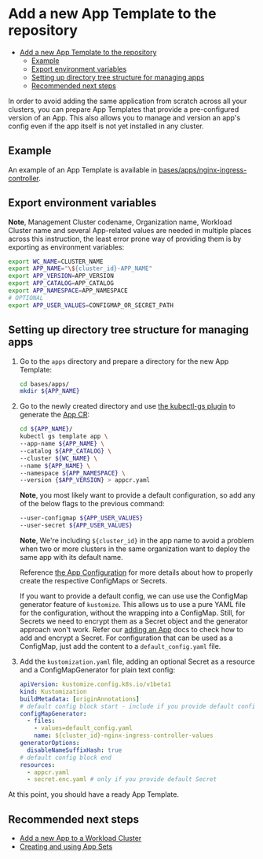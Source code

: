 # Add a new App Template to the repository

- [Add a new App Template to the repository](#add-a-new-app-template-to-the-repository)
  - [Example](#example)
  - [Export environment variables](#export-environment-variables)
  - [Setting up directory tree structure for managing apps](#setting-up-directory-tree-structure-for-managing-apps)
  - [Recommended next steps](#recommended-next-steps)

In order to avoid adding the same application from scratch across all your clusters, you can prepare App Templates that provide
a pre-configured version of an App. This also allows you to manage and version an app's config even if the app itself is
not yet installed in any cluster.

## Example

An example of an App Template is available in [bases/apps/nginx-ingress-controller](/bases/apps/nginx-ingress-controller).

## Export environment variables

**Note**, Management Cluster codename, Organization name, Workload Cluster name and several App-related values are needed
in multiple places across this instruction, the least error prone way of providing them is by exporting as environment variables:

```sh
export WC_NAME=CLUSTER_NAME
export APP_NAME="\${cluster_id}-APP_NAME"
export APP_VERSION=APP_VERSION
export APP_CATALOG=APP_CATALOG
export APP_NAMESPACE=APP_NAMESPACE
# OPTIONAL
export APP_USER_VALUES=CONFIGMAP_OR_SECRET_PATH
```

## Setting up directory tree structure for managing apps

1. Go to the `apps` directory and prepare a directory for the new App Template:

    ```sh
    cd bases/apps/
    mkdir ${APP_NAME}
    ```

1. Go to the newly created directory and use [the kubectl-gs plugin](https://github.com/giantswarm/kubectl-gs) to
generate the [App CR](https://docs.giantswarm.io/ui-api/kubectl-gs/template-app/):

    ```sh
    cd ${APP_NAME}/
    kubectl gs template app \
    --app-name ${APP_NAME} \
    --catalog ${APP_CATALOG} \
    --cluster ${WC_NAME} \
    --name ${APP_NAME} \
    --namespace ${APP_NAMESPACE} \
    --version {$APP_VERSION} > appcr.yaml
    ```

    **Note**, you most likely want to provide a default configuration, so add any of the below flags to the previous command:

    ```sh
    --user-configmap ${APP_USER_VALUES}
    --user-secret ${APP_USER_VALUES}
    ```

    **Note**, We're including `${cluster_id}` in the app name to avoid a problem when two
    or more clusters in the same organization want to deploy the same app with its
    default name.

    Reference [the App Configuration](https://docs.giantswarm.io/app-platform/app-configuration/) for more details about
    how to properly create the respective ConfigMaps or Secrets.

    If you want to provide a default config, we can use use the ConfigMap generator feature of `kustomize`.
    This allows us to use a pure YAML file for the configuration, without the wrapping into a ConfigMap. Still, for Secrets
    we need to encrypt them as a Secret object and the generator approach won't work. Refer our [adding an App](./add_appcr.md)
    docs to check how to add and encrypt a Secret. For configuration that can be used as a ConfigMap, just add the content
    to a `default_config.yaml` file.

1. Add the `kustomization.yaml` file, adding an optional Secret as a resource and a ConfigMapGenerator for plain text config:

    ```yaml
    apiVersion: kustomize.config.k8s.io/v1beta1
    kind: Kustomization
    buildMetadata: [originAnnotations]
    # default config block start - include if you provide default config
    configMapGenerator:
      - files:
        - values=default_config.yaml
        name: ${cluster_id}-nginx-ingress-controller-values
    generatorOptions:
      disableNameSuffixHash: true
    # default config block end
    resources:
      - appcr.yaml
      - secret.enc.yaml # only if you provide default Secret
    ```

At this point, you should have a ready App Template.

## Recommended next steps

- [Add a new App to a Workload Cluster](add_appcr.md)
- [Creating and using App Sets](app_sets.md)
